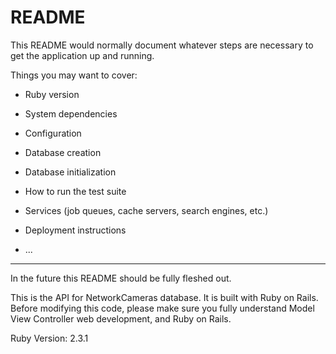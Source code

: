 # README

This README would normally document whatever steps are necessary to get the
application up and running.

Things you may want to cover:

* Ruby version

* System dependencies

* Configuration

* Database creation

* Database initialization

* How to run the test suite

* Services (job queues, cache servers, search engines, etc.)

* Deployment instructions

* ...


-----------------------------------------

In the future this README should be fully fleshed out.  

This is the API for NetworkCameras database.  It is built with Ruby on Rails.  Before modifying this code, please make sure you fully understand Model View Controller web development, and Ruby on Rails.

Ruby Version: 2.3.1


